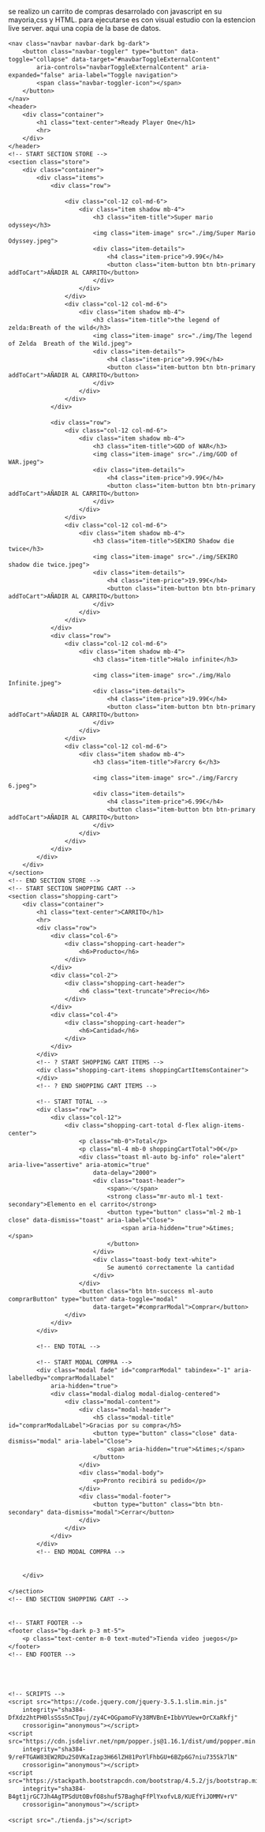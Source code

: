 se realizo un carrito de compras desarrolado con javascript en su mayoria,css y HTML.
para ejecutarse es con visual estudio con la estencion live server.
aqui una copia de la base de datos. 
<!DOCTYPE html>
<html lang="en">

<head>
    <meta charset="UTF-8">
    <meta name="viewport" content="width=device-width, initial-scale=1.0">
    <link rel="stylesheet" href="https://stackpath.bootstrapcdn.com/bootstrap/4.5.2/css/bootstrap.min.css"
        integrity="sha384-JcKb8q3iqJ61gNV9KGb8thSsNjpSL0n8PARn9HuZOnIxN0hoP+VmmDGMN5t9UJ0Z" crossorigin="anonymous">
    <link rel="stylesheet" href="style.css">
    <title>Ready Player One</title>
</head>

<body>

    <nav class="navbar navbar-dark bg-dark">
        <button class="navbar-toggler" type="button" data-toggle="collapse" data-target="#navbarToggleExternalContent"
            aria-controls="navbarToggleExternalContent" aria-expanded="false" aria-label="Toggle navigation">
            <span class="navbar-toggler-icon"></span>
        </button>
    </nav>
    <header>
        <div class="container">
            <h1 class="text-center">Ready Player One</h1>
            <hr>
        </div>
    </header>
    <!-- START SECTION STORE -->
    <section class="store">
        <div class="container">
            <div class="items">
                <div class="row">

                    <div class="col-12 col-md-6">
                        <div class="item shadow mb-4">
                            <h3 class="item-title">Super mario odyssey</h3>
                            <img class="item-image" src="./img/Super Mario Odyssey.jpeg">
                            <div class="item-details">
                                <h4 class="item-price">9.99€</h4>
                                <button class="item-button btn btn-primary addToCart">AÑADIR AL CARRITO</button>
                            </div>
                        </div>
                    </div>
                    <div class="col-12 col-md-6">
                        <div class="item shadow mb-4">
                            <h3 class="item-title">the legend of zelda:Breath of the wild</h3>
                            <img class="item-image" src="./img/The legend of Zelda  Breath of the Wild.jpeg">
                            <div class="item-details">
                                <h4 class="item-price">9.99€</h4>
                                <button class="item-button btn btn-primary addToCart">AÑADIR AL CARRITO</button>
                            </div>
                        </div>
                    </div>
                </div>

                <div class="row">
                    <div class="col-12 col-md-6">
                        <div class="item shadow mb-4">
                            <h3 class="item-title">GOD of WAR</h3>
                            <img class="item-image" src="./img/GOD of WAR.jpeg">
                            <div class="item-details">
                                <h4 class="item-price">9.99€</h4>
                                <button class="item-button btn btn-primary addToCart">AÑADIR AL CARRITO</button>
                            </div>
                        </div>
                    </div>
                    <div class="col-12 col-md-6">
                        <div class="item shadow mb-4">
                            <h3 class="item-title">SEKIRO Shadow die twice</h3>
                            <img class="item-image" src="./img/SEKIRO  shadow die twice.jpeg">
                            <div class="item-details">
                                <h4 class="item-price">19.99€</h4>
                                <button class="item-button btn btn-primary addToCart">AÑADIR AL CARRITO</button>
                            </div>
                        </div>
                    </div>
                </div>
                <div class="row">
                    <div class="col-12 col-md-6">
                        <div class="item shadow mb-4">
                            <h3 class="item-title">Halo infinite</h3>

                            <img class="item-image" src="./img/Halo Infinite.jpeg">
                            <div class="item-details">
                                <h4 class="item-price">19.99€</h4>
                                <button class="item-button btn btn-primary addToCart">AÑADIR AL CARRITO</button>
                            </div>
                        </div>
                    </div>
                    <div class="col-12 col-md-6">
                        <div class="item shadow mb-4">
                            <h3 class="item-title">Farcry 6</h3>

                            <img class="item-image" src="./img/Farcry 6.jpeg">
                            <div class="item-details">
                                <h4 class="item-price">6.99€</h4>
                                <button class="item-button btn btn-primary addToCart">AÑADIR AL CARRITO</button>
                            </div>
                        </div>
                    </div>
                </div>
            </div>
        </div>
    </section>
    <!-- END SECTION STORE -->
    <!-- START SECTION SHOPPING CART -->
    <section class="shopping-cart">
        <div class="container">
            <h1 class="text-center">CARRITO</h1>
            <hr>
            <div class="row">
                <div class="col-6">
                    <div class="shopping-cart-header">
                        <h6>Producto</h6>
                    </div>
                </div>
                <div class="col-2">
                    <div class="shopping-cart-header">
                        <h6 class="text-truncate">Precio</h6>
                    </div>
                </div>
                <div class="col-4">
                    <div class="shopping-cart-header">
                        <h6>Cantidad</h6>
                    </div>
                </div>
            </div>
            <!-- ? START SHOPPING CART ITEMS -->
            <div class="shopping-cart-items shoppingCartItemsContainer">
            </div>
            <!-- ? END SHOPPING CART ITEMS -->

            <!-- START TOTAL -->
            <div class="row">
                <div class="col-12">
                    <div class="shopping-cart-total d-flex align-items-center">
                        <p class="mb-0">Total</p>
                        <p class="ml-4 mb-0 shoppingCartTotal">0€</p>
                        <div class="toast ml-auto bg-info" role="alert" aria-live="assertive" aria-atomic="true"
                            data-delay="2000">
                            <div class="toast-header">
                                <span>✅</span>
                                <strong class="mr-auto ml-1 text-secondary">Elemento en el carrito</strong>
                                <button type="button" class="ml-2 mb-1 close" data-dismiss="toast" aria-label="Close">
                                    <span aria-hidden="true">&times;</span>
                                </button>
                            </div>
                            <div class="toast-body text-white">
                                Se aumentó correctamente la cantidad
                            </div>
                        </div>
                        <button class="btn btn-success ml-auto comprarButton" type="button" data-toggle="modal"
                            data-target="#comprarModal">Comprar</button>
                    </div>
                </div>
            </div>

            <!-- END TOTAL -->

            <!-- START MODAL COMPRA -->
            <div class="modal fade" id="comprarModal" tabindex="-1" aria-labelledby="comprarModalLabel"
                aria-hidden="true">
                <div class="modal-dialog modal-dialog-centered">
                    <div class="modal-content">
                        <div class="modal-header">
                            <h5 class="modal-title" id="comprarModalLabel">Gracias por su compra</h5>
                            <button type="button" class="close" data-dismiss="modal" aria-label="Close">
                                <span aria-hidden="true">&times;</span>
                            </button>
                        </div>
                        <div class="modal-body">
                            <p>Pronto recibirá su pedido</p>
                        </div>
                        <div class="modal-footer">
                            <button type="button" class="btn btn-secondary" data-dismiss="modal">Cerrar</button>
                        </div>
                    </div>
                </div>
            </div>
            <!-- END MODAL COMPRA -->


        </div>

    </section>
    <!-- END SECTION SHOPPING CART -->


    <!-- START FOOTER -->
    <footer class="bg-dark p-3 mt-5">
        <p class="text-center m-0 text-muted">Tienda video juegos</p>
    </footer>
    <!-- END FOOTER -->




    <!-- SCRIPTS -->
    <script src="https://code.jquery.com/jquery-3.5.1.slim.min.js"
        integrity="sha384-DfXdz2htPH0lsSSs5nCTpuj/zy4C+OGpamoFVy38MVBnE+IbbVYUew+OrCXaRkfj"
        crossorigin="anonymous"></script>
    <script src="https://cdn.jsdelivr.net/npm/popper.js@1.16.1/dist/umd/popper.min.js"
        integrity="sha384-9/reFTGAW83EW2RDu2S0VKaIzap3H66lZH81PoYlFhbGU+6BZp6G7niu735Sk7lN"
        crossorigin="anonymous"></script>
    <script src="https://stackpath.bootstrapcdn.com/bootstrap/4.5.2/js/bootstrap.min.js"
        integrity="sha384-B4gt1jrGC7Jh4AgTPSdUtOBvfO8shuf57BaghqFfPlYxofvL8/KUEfYiJOMMV+rV"
        crossorigin="anonymous"></script>

    <script src="./tienda.js"></script>

</body>

</html>
